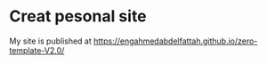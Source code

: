 # Creat pesonal site
My site is published at https://engahmedabdelfattah.github.io/zero-template-V2.0/
